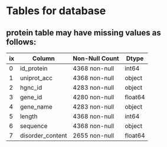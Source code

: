 # Tables for database  

## protein table may have missing values as follows:  

 ix | Column | Non-Null Count | Dtype  
 ---  | --- | --- | ---  
 0 | id_protein | 4368 non-null | int64  
 1 | uniprot_acc | 4368 non-null | object  
 2 | hgnc_id | 4283 non-null | object  
 3 | gene_id | 4280 non-null | float64  
 4 | gene_name | 4283 non-null | object  
 5 | length | 4368 non-null | int64  
 6 | sequence | 4368 non-null | object  
 7 | disorder_content | 2655 non-null | float64  
